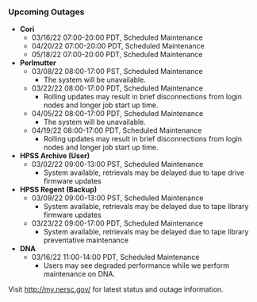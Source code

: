 ### Upcoming Outages 

- **Cori**
    - 03/16/22 07:00-20:00 PDT, Scheduled Maintenance
    - 04/20/22 07:00-20:00 PDT, Scheduled Maintenance
    - 05/18/22 07:00-20:00 PDT, Scheduled Maintenance
- **Perlmutter**
    - 03/08/22 08:00-17:00 PST, Scheduled Maintenance
        - The system will be unavailable.
    - 03/22/22 08:00-17:00 PDT, Scheduled Maintenance
        - Rolling updates may result in brief disconnections from login nodes 
          and longer job start up time.
    - 04/05/22 08:00-17:00 PDT, Scheduled Maintenance
        - The system will be unavailable.
    - 04/19/22 08:00-17:00 PDT, Scheduled Maintenance
        - Rolling updates may result in brief disconnections from login nodes 
          and longer job start up time.
- **HPSS Archive (User)**
    - 03/02/22 09:00-13:00 PST, Scheduled Maintenance
        - System available, retrievals may be delayed due to tape drive firmware
          updates
- **HPSS Regent (Backup)**
    - 03/09/22 09:00-13:00 PST, Scheduled Maintenance
        - System available, retrievals may be delayed due to tape library 
          firmware updates
    - 03/23/22 09:00-17:00 PDT, Scheduled Maintenance
        - System available, retrievals may be delayed due to tape library 
          preventative maintenance
- **DNA**
    - 03/16/22 11:00-14:00 PDT, Scheduled Maintenance
        - Users may see degraded performance while we perform maintenance on 
          DNA.
         
Visit <http://my.nersc.gov/> for latest status and outage information.
